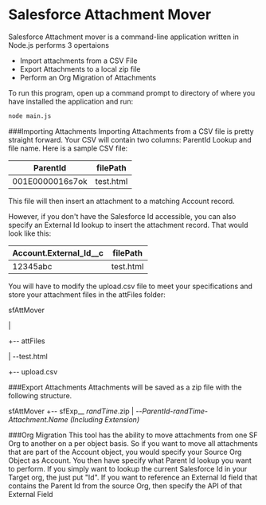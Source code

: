 # Salesforce Attachment Mover

Salesforce Attachment mover is a command-line application written in Node.js performs 3 opertaions

  - Import attachments from a CSV File
  - Export Attachments to a local zip file
  - Perform an Org Migration of Attachments

To run this program, open up a command prompt to directory of where you have installed the application and run:

```sh
node main.js
```

###Importing Attachments
Importing Attachments from a CSV file is pretty straight forward. Your CSV will contain two columns:
ParentId Lookup and file name. Here is a sample CSV file:

|ParentId|filePath|
| ------------- |:-------------:|
|001E0000016s7ok|test.html|

This file will then insert an attachment to a matching Account record. 

However, if you don't have the Salesforce Id accessible, you can also specify an External Id lookup to insert the attachment record. That would look like this:

|Account.External_Id__c|filePath|
| ------------- |:-------------:|
|12345abc|test.html|


You will have to modify the upload.csv file to meet your specifications and store your attachment files in the attFiles folder:

sfAttMover

|

+-- attFiles

|	\--test.html

+-- upload.csv

###Export Attachments
Attachments will be saved as a zip file with the following structure.

sfAttMover
+-- sfExp__ *randTime*.zip
|   \--*ParentId*-*randTime*-*Attachment.Name (Including Extension)*


###Org Migration
This tool has the ability to move attachments from one SF Org to another on a per object basis.
So if you want to move all attachments that are part of the Account object, you would specify your Source Org Object as Account. You then have specify what Parent Id lookup you want to perform. If you simply want to lookup the current Salesforce Id in your Target org, the just put "Id". If you want to reference an External Id field that contains the Parent Id from the source Org, then specify the API of that External Field